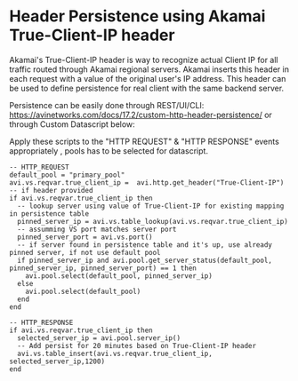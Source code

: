 # Header Persistence using Akamai True-Client-IP header
Akamai's	True-Client-IP	header	is	way	to	recognize	actual Client	IP for	all	traffic	routed	through
Akamai	regional	servers.	Akamai	inserts	this	header	in	each	request	with	a	value	of the	original	user's	IP
address.	This	header	can	be	used	to	define	persistence	for	real	client	with	the	same	backend	server.

Persistence can be easily done through REST/UI/CLI: https://avinetworks.com/docs/17.2/custom-http-header-persistence/ or through Custom Datascript below:

Apply these scripts to the "HTTP REQUEST" & "HTTP RESPONSE" events appropriately , pools has to be selected for datascript.

```
-- HTTP_REQUEST
default_pool = "primary_pool"
avi.vs.reqvar.true_client_ip =  avi.http.get_header("True-Client-IP")
-- if header provided
if avi.vs.reqvar.true_client_ip then
  -- lookup server using value of True-Client-IP for existing mapping in persistence table
  pinned_server_ip = avi.vs.table_lookup(avi.vs.reqvar.true_client_ip)
  -- assumming VS port matches server port
  pinned_server_port = avi.vs.port()
  -- if server found in persistence table and it's up, use already pinned server, if not use default pool
  if pinned_server_ip and avi.pool.get_server_status(default_pool, pinned_server_ip, pinned_server_port) == 1 then
    avi.pool.select(default_pool, pinned_server_ip)
  else
    avi.pool.select(default_pool)
  end
end
```

```
-- HTTP_RESPONSE
if avi.vs.reqvar.true_client_ip then
  selected_server_ip = avi.pool.server_ip()
  -- Add persist for 20 minutes based on True-Client-IP header
  avi.vs.table_insert(avi.vs.reqvar.true_client_ip, selected_server_ip,1200)
end
```
